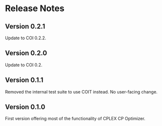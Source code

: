 Release Notes
=============

Version 0.2.1
-------------

Update to COI 0.2.2.


Version 0.2.0
-------------

Update to COI 0.2.


Version 0.1.1
-------------

Removed the internal test suite to use COIT instead. No user-facing change.


Version 0.1.0
-------------

First version offering most of the functionality of CPLEX CP Optimizer.
